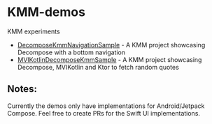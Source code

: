 # KMM-demos
KMM experiments

* [DecomposeKmmNavigationSample](https://github.com/falcon4ever/KMM-demos/tree/main/DecomposeKmmNavigationSample) - A KMM project showcasing Decompose with a bottom navigation
* [MVIKotlinDecomposeKmmSample](https://github.com/falcon4ever/KMM-demos/tree/main/MVIKotlinDecomposeKmmSample) - A KMM project showcasing Decompose, MVIKotlin and Ktor to fetch random quotes


## Notes:
Currently the demos only have implementations for Android/Jetpack Compose. Feel free to create PRs for the Swift UI implementations.
